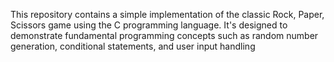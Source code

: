 This repository contains a simple implementation of the classic Rock, Paper, Scissors game using the C programming language. It's designed to demonstrate fundamental programming concepts such as random number generation, conditional statements, and user input handling
